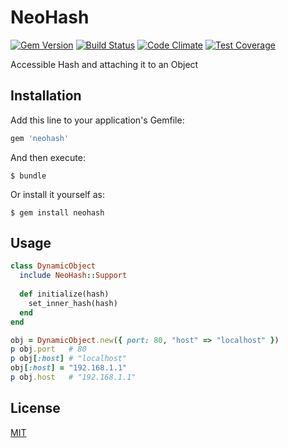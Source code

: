 # NeoHash

[![Gem Version](https://badge.fury.io/rb/neohash.svg)](https://badge.fury.io/rb/neohash)
[![Build Status](https://travis-ci.org/tilfin/neohash.svg?branch=master)](https://travis-ci.org/tilfin/neohash)
[![Code Climate](https://codeclimate.com/github/tilfin/neohash/badges/gpa.svg)](https://codeclimate.com/github/tilfin/neohash)
[![Test Coverage](https://codeclimate.com/github/tilfin/neohash/badges/coverage.svg)](https://codeclimate.com/github/tilfin/neohash/coverage)

Accessible Hash and attaching it to an Object

## Installation

Add this line to your application's Gemfile:

```ruby
gem 'neohash'
```

And then execute:

    $ bundle

Or install it yourself as:

    $ gem install neohash

## Usage

```ruby
class DynamicObject
  include NeoHash::Support
  
  def initialize(hash)
    set_inner_hash(hash)
  end
end

obj = DynamicObject.new({ port: 80, "host" => "localhost" })
p obj.port   # 80
p obj[:host] # "localhost"
obj[:host] = "192.168.1.1"
p obj.host   # "192.168.1.1"
```

## License

  [MIT](LICENSE)

